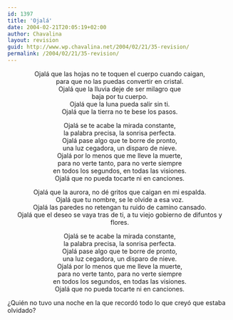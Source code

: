 ```yaml
---
id: 1397
title: 'Ojalá'
date: 2004-02-21T20:05:19+02:00
author: Chavalina
layout: revision
guid: http://www.wp.chavalina.net/2004/02/21/35-revision/
permalink: /2004/02/21/35-revision/
---
```

<p align="center">
  Ojalá que las hojas no te toquen el cuerpo cuando caigan, <br /> para que no las puedas convertir en cristal. <br /> Ojalá que la lluvia deje de ser milagro que<br /> baja por tu cuerpo. <br /> Ojalá que la luna pueda salir sin ti.<br /> Ojalá que la tierra no te bese los pasos.
</p>

<p align="center">
  Ojalá se te acabe la mirada constante, <br /> la palabra precisa, la sonrisa perfecta. <br /> Ojalá pase algo que te borre de pronto, <br /> una luz cegadora, un disparo de nieve. <br /> Ojalá por lo menos que me lleve la muerte, <br /> para no verte tanto, para no verte siempre<br /> en todos los segundos, en todas las visiones.<br /> Ojalá que no pueda tocarte ni en canciones.
</p>

<p align="center">
  Ojalá que la aurora, no dé gritos que caigan en mi espalda. <br /> Ojalá que tu nombre, se le olvide a esa voz. <br /> Ojalá las paredes no retengan tu ruido de camino cansado. <br /> Ojalá que el deseo se vaya tras de ti, a tu viejo gobierno de difuntos y flores.
</p>

<p align="center">
  Ojalá se te acabe la mirada constante, <br /> la palabra precisa, la sonrisa perfecta. <br /> Ojalá pase algo que te borre de pronto, <br /> una luz cegadora, un disparo de nieve. <br /> Ojalá por lo menos que me lleve la muerte, <br /> para no verte tanto, para no verte siempre<br /> en todos los segundos, en todas las visiones.<br /> Ojalá que no pueda tocarte ni en canciones.
</p>

&iquest;Quién no tuvo una noche en la que record&oacute; todo lo que crey&oacute; que estaba olvidado?